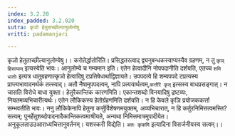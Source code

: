 ```yaml
---
index: 3.2.20
index_padded: 3.2.020
sutra: कृञो हेतुताच्छील्यानुलोम्येषु
vritti: padamanjari

---
```

कृञो हेतुताच्छील्यानुलोम्येषु।। करोतेर्द्धातोरिति। प्रसिद्धतरत्वाद् द्व्यनुबन्धकस्याप्यस्यैव ग्रहणम्, न तु `कृञ् हिसायाम्` इत्यस्येति भावः। आनुलोम्ये च गम्यमान इति। एतेन हेत्वादीनि नोपपदानीति दर्शयति, एतच्च `शमि धातोः` इत्यत्र धातुग्रहणात्कृञो हेत्वादिषु टप्रतिषेधार्थाद्विज्ञायते। उपपदत्वे हि शम्यपपदे टप्रत्यस्य प्राप्त्यभावादनर्थकं तत्स्याद्। अतौ नैषामुपपदत्वम्, नापि प्रत्ययार्थत्वम्,`कर्त्तरि कृत्` इत्सस्य बाधप्रसङ्गात्। न चासति विरोधे बाधा युक्ता। हेतुरैकान्तिक कारणमिति। एकान्तशब्दो विनयादिषु द्रष्टव्यः, नियतमव्यभिचारीत्यर्थः। एतेन लौकिकस्य हेतोर्ग्रहणमिति दर्शयति। न हि केवले कृञि प्रयोजककर्त्ता सम्भवतीति भावः। ननु लौकिकेनापि हेतुना कर्त्तुर्विशेषणमयुक्तम्, अव्यभिचारात्, न हि कर्तुरनिमित्तत्वमस्ति? सत्यम्; पुनर्हेतुशब्दोपादनादैकान्तिकत्वमाश्रीयते, अन्यथा निमित्तमात्रमुपादीयेत। अनुकूलताउउआराध्यचित्तानुवर्तनम्। यशस्करी विद्येति। `अतः कृकमि` इत्यादिना विसर्जनीयस्य सत्वम्।।